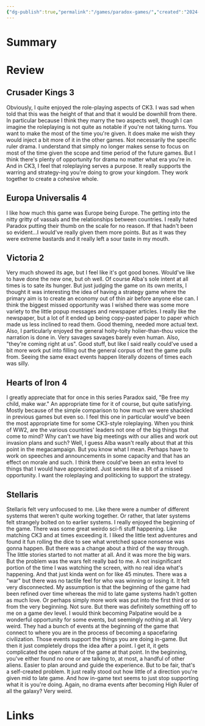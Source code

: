```yaml
---
{"dg-publish":true,"permalink":"/games/paradox-games/","created":"2024-05-13","updated":"2024-05-13"}
---
```



# Summary

# Review

## Crusader Kings 3

Obviously, I quite enjoyed the role-playing aspects of CK3. I was sad when told that this was the height of that and that it would be downhill from there. In particular because I think they marry the two aspects well, though I can imagine the roleplaying is not quite as notable if you're not taking turns. You want to make the most of the time you're given. It does make me wish they would inject a bit more of it in the other games. Not necessarily the specific ruler drama. I understand that simply no longer makes sense to focus on most of the time given the scope and time period of the future games. But I think there's plenty of opportunity for drama no matter what era you're in. And in CK3, I feel that roleplaying serves a purpose. It really supports the warring and strategy-ing you're doing to grow your kingdom. They work together to create a cohesive whole.

## Europa Universalis 4

I like how much this game was Europe being Europe. The getting into the nitty gritty of vassals and the relationships between countries. I really hated Paradox putting their thumb on the scale for no reason. If that hadn't been so evident...I would've really given them more points. But as it was they were extreme bastards and it really left a sour taste in my mouth.

## Victoria 2

Very much showed its age, but I feel like it's got good bones. Would've like to have done the new one, but oh well. Of course Alba's sole intent at all times is to sate its hunger. But just judging the game on its own merits, I thought it was interesting the idea of having a strategy game where the primary aim is to create an economy out of thin air before anyone else can. I think the biggest missed opportunity was I wished there was some more variety to the little popup messages and newspaper articles. I really like the newspaper, but a lot of it ended up being copy-pasted paper to paper which made us less inclined to read them. Good theming, needed more actual text. Also, I particularly enjoyed the general hoity-toity holier-than-thou voice the narration is done in. Very savages savages barely even human. Also, "they're coming right at us". Good stuff, but like I said really could've used a bit more work put into filling out the general corpus of text the game pulls from. Seeing the same exact events happen literally dozens of times each was silly.

## Hearts of Iron 4

I greatly appreciate that for once in this series Paradox said, "Be free my child, make war." An appropriate time for it of course, but quite satisfying. Mostly because of the simple comparison to how much we were shackled in previous games but even so. I feel this one in particular would've been the most appropriate time for some CK3-style roleplaying. When you think of WW2, are the various countries' leaders not one of the big things that come to mind? Why can't we have big meetings with our allies and work out invasion plans and such? Well, I guess Alba wasn't really about that at this point in the megacampaign. But you know what I mean. Perhaps have to work on speeches and announcements in some capacity and that has an effect on morale and such. I think there could've been an extra level to things that I would have appreciated. Just seems like a bit of a missed opportunity. I want the roleplaying and politicking to support the strategy.

## Stellaris

Stellaris felt very unfocused to me. Like there were a number of different systems that weren't quite working together. Or rather, that later systems felt strangely bolted on to earlier systems. I really enjoyed the beginning of the game. There was some great weirdo sci-fi stuff happening. Like matching CK3 and at times exceeding it. I liked the little text adventures and found it fun rolling the dice to see what wretched space nonsense was gonna happen. But there was a change about a third of the way through. The little stories started to not matter at all. And it was more the big wars. But the problem was the wars felt really bad to me. A not insignificant portion of the time I was watching the screen, with no real idea what's happening. And that just kinda went on for like 45 minutes. There was a "war" but there was no tactile feel for who was winning or losing it. It felt very disconnected. My assumption is that the beginning of the game had been refined over time whereas the mid to late game systems hadn't gotten as much love. Or perhaps simply more work was put into the first third or so from the very beginning. Not sure. But there was definitely something off to me on a game dev level. I would think becoming Palpatine would be a wonderful opportunity for some events, but seemingly nothing at all. Very weird. They had a bunch of events at the beginning of the game that connect to where you are in the process of becoming a spacefaring civilization. Those events support the things you are doing in-game. But then it just completely drops the idea after a point. I get it, it gets complicated the open nature of the game at that point. In the beginning, you've either found no one or are talking to, at most, a handful of other aliens. Easier to plan around and guide the experience. But to be fair, that's a self-created problem. It just really stood out how little of a direction you're given mid to late game. And how in-game text seems to just stop supporting what it is you're doing. Again, no drama events after becoming High Ruler of all the galaxy? Very weird.

# Links
